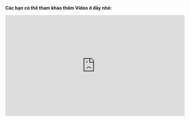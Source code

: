 **Các bạn có thể tham khảo thêm Video ở đây nhé:**
<iframe width="560" height="315" src="https://www.youtube.com/embed/xa-id4xPlYA" frameborder="0" allow="accelerometer; autoplay; encrypted-media; gyroscope; picture-in-picture" allowfullscreen></iframe>